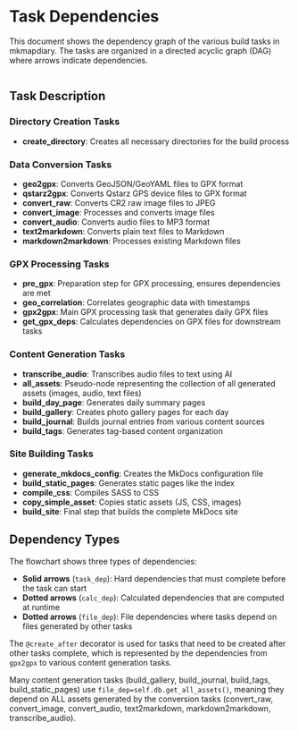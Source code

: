 # Task Dependencies

This document shows the dependency graph of the various build tasks in mkmapdiary. The tasks are organized in a directed acyclic graph (DAG) where arrows indicate dependencies.

```plantuml source="docs/reference/task-dependencies.puml"
```

## Task Description

### Directory Creation Tasks
- **create_directory**: Creates all necessary directories for the build process

### Data Conversion Tasks
- **geo2gpx**: Converts GeoJSON/GeoYAML files to GPX format
- **qstarz2gpx**: Converts Qstarz GPS device files to GPX format
- **convert_raw**: Converts CR2 raw image files to JPEG
- **convert_image**: Processes and converts image files
- **convert_audio**: Converts audio files to MP3 format
- **text2markdown**: Converts plain text files to Markdown
- **markdown2markdown**: Processes existing Markdown files

### GPX Processing Tasks
- **pre_gpx**: Preparation step for GPX processing, ensures dependencies are met
- **geo_correlation**: Correlates geographic data with timestamps
- **gpx2gpx**: Main GPX processing task that generates daily GPX files
- **get_gpx_deps**: Calculates dependencies on GPX files for downstream tasks

### Content Generation Tasks
- **transcribe_audio**: Transcribes audio files to text using AI
- **all_assets**: Pseudo-node representing the collection of all generated assets (images, audio, text files)
- **build_day_page**: Generates daily summary pages
- **build_gallery**: Creates photo gallery pages for each day
- **build_journal**: Builds journal entries from various content sources
- **build_tags**: Generates tag-based content organization

### Site Building Tasks
- **generate_mkdocs_config**: Creates the MkDocs configuration file
- **build_static_pages**: Generates static pages like the index
- **compile_css**: Compiles SASS to CSS
- **copy_simple_asset**: Copies static assets (JS, CSS, images)
- **build_site**: Final step that builds the complete MkDocs site

## Dependency Types

The flowchart shows three types of dependencies:
- **Solid arrows** (`task_dep`): Hard dependencies that must complete before the task can start
- **Dotted arrows** (`calc_dep`): Calculated dependencies that are computed at runtime
- **Dotted arrows** (`file_dep`): File dependencies where tasks depend on files generated by other tasks

The `@create_after` decorator is used for tasks that need to be created after other tasks complete, which is represented by the dependencies from `gpx2gpx` to various content generation tasks.

Many content generation tasks (build_gallery, build_journal, build_tags, build_static_pages) use `file_dep=self.db.get_all_assets()`, meaning they depend on ALL assets generated by the conversion tasks (convert_raw, convert_image, convert_audio, text2markdown, markdown2markdown, transcribe_audio).